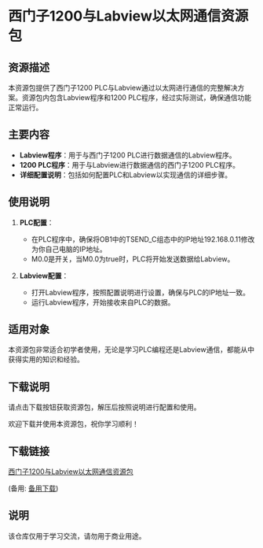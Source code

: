 # 西门子1200与Labview以太网通信资源包

## 资源描述

本资源包提供了西门子1200 PLC与Labview通过以太网进行通信的完整解决方案。资源包内包含Labview程序和1200 PLC程序，经过实际测试，确保通信功能正常运行。

## 主要内容

- **Labview程序**：用于与西门子1200 PLC进行数据通信的Labview程序。
- **1200 PLC程序**：用于与Labview进行数据通信的西门子1200 PLC程序。
- **详细配置说明**：包括如何配置PLC和Labview以实现通信的详细步骤。

## 使用说明

1. **PLC配置**：
   - 在PLC程序中，确保将OB1中的TSEND_C组态中的IP地址192.168.0.11修改为你自己电脑的IP地址。
   - M0.0是开关，当M0.0为true时，PLC将开始发送数据给Labview。

2. **Labview配置**：
   - 打开Labview程序，按照配置说明进行设置，确保与PLC的IP地址一致。
   - 运行Labview程序，开始接收来自PLC的数据。

## 适用对象

本资源包非常适合初学者使用，无论是学习PLC编程还是Labview通信，都能从中获得实用的知识和经验。

## 下载说明

请点击下载按钮获取资源包，解压后按照说明进行配置和使用。

欢迎下载并使用本资源包，祝你学习顺利！

## 下载链接
[西门子1200与Labview以太网通信资源包](https://pan.quark.cn/s/25d11343e6ea) 

(备用: [备用下载](https://pan.baidu.com/s/1lTDEq2T__Z7Npfsf3MtgAQ?pwd=1234))

## 说明

该仓库仅用于学习交流，请勿用于商业用途。
